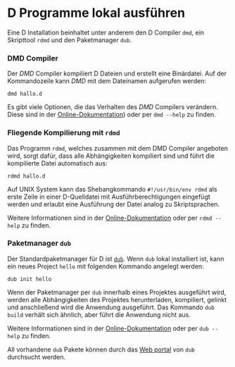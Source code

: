 # D Programme lokal ausführen

Eine D Installation beinhaltet unter anderem den D Compiler `dmd`,
ein Skripttool `rdmd` und den Paketmanager `dub`.

### DMD Compiler

Der *DMD* Compiler kompiliert D Dateien und erstellt eine Binärdatei.
Auf der Kommandozeile kann *DMD* mit dem Dateinamen aufgerufen werden:

    dmd hallo.d

Es gibt viele Optionen, die das Verhalten des *DMD* Compilers verändern.
Diese sind in der [Online-Dokumentation](https://dlang.org/dmd.html#switches))
oder per `dmd --help` zu finden.

### Fliegende Kompilierung mit `rdmd`

Das Programm `rdmd`, welches zusammen mit dem DMD Compiler angeboten wird,
sorgt dafür, dass alle Abhängigkeiten kompiliert sind und führt die kompilierte
Datei automatisch aus:

    rdmd hallo.d

Auf UNIX System kann das Shebangkommando `#!/usr/bin/env rdmd` als erste Zeile
in einer D-Quelldatei mit Ausführberechtigungen eingefügt werden und erlaubt eine
Ausführung der Datei analog zu Skriptsprachen.

Weitere Informationen sind in der [Online-Dokumentation](https://dlang.org/rdmd.html)
oder per `rdmd --help` zu finden.

### Paketmanager `dub`

Der Standardpaketmanager für D ist [`dub`](http://code.dlang.org). Wenn `dub` lokal
installiert ist, kann ein neues Project `hello` mit folgenden Kommando angelegt
werden:

    dub init hello

Wenn der Paketmanager per `dub` innerhalb eines Projektes ausgeführt wird,
werden alle Abhängigkeiten des Projektes herunterladen, kompiliert, gelinkt
und anschließend wird die Anwendung ausgeführt.
Das Kommando `dub build` verhält sich ähnlich, aber führt die Anwendung nicht aus.

Weitere Informationen sind in der [Online-Dokumentation](https://code.dlang.org/docs/commandline)
oder per `dub --help` zu finden.

All vorhandene `dub` Pakete können durch das [Web portal](https://code.dlang.org)
von `dub` durchsucht werden.
